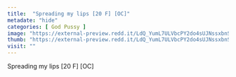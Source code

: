 ```yaml
---
title:  "Spreading my lips [20 F] [OC]"
metadate: "hide"
categories: [ God Pussy ]
image: "https://external-preview.redd.it/LdQ_YumL7ULVbcPY2do4sUJNssxbnSVcL0kRuVjXlwA.jpg?auto=webp&s=6b9d8f80da606b86af5677f042e4fd63a2eb8b21"
thumb: "https://external-preview.redd.it/LdQ_YumL7ULVbcPY2do4sUJNssxbnSVcL0kRuVjXlwA.jpg?width=1080&crop=smart&auto=webp&s=c43219930bf3674f7066afada67698e160b26a61"
visit: ""
---
```

Spreading my lips [20 F] [OC]
